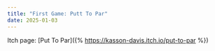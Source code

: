 ```yaml
---
title: "First Game: Putt To Par" 
date: 2025-01-03
---
```

Itch page: [Put To Par]({% https://kasson-davis.itch.io/put-to-par %})
